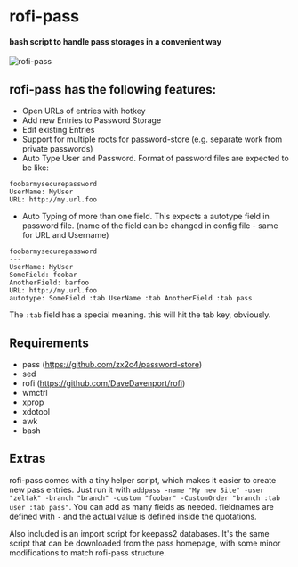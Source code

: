 # rofi-pass

#### bash script to handle pass storages in a convenient way

![rofi-pass](screenshot.png "rofi-pass in action")

## rofi-pass has the following features:

* Open URLs of entries with hotkey
* Add new Entries to Password Storage
* Edit existing Entries
* Support for multiple roots for password-store (e.g. separate work from private passwords)
* Auto Type User and Password. Format of password files are expected to be like:
```
foobarmysecurepassword
UserName: MyUser
URL: http://my.url.foo
```
* Auto Typing of more than one field. This expects a autotype field in password file. (name of the field can be changed in config file - same for URL and Username)
```
foobarmysecurepassword
---
UserName: MyUser
SomeField: foobar
AnotherField: barfoo
URL: http://my.url.foo
autotype: SomeField :tab UserName :tab AnotherField :tab pass
```
The `:tab` field has a special meaning. this will hit the tab key, obviously.

## Requirements
* pass (https://github.com/zx2c4/password-store)
* sed
* rofi (https://github.com/DaveDavenport/rofi)
* wmctrl
* xprop
* xdotool
* awk
* bash

## Extras
rofi-pass comes with a tiny helper script, which makes it easier to create new pass entries.
Just run it with `addpass -name "My new Site" -user "zeltak" -branch "branch" -custom "foobar" -CustomOrder "branch :tab user :tab pass"`.
You can add as many fields as needed. fieldnames are defined with `-` and the actual value is defined inside the quotations.

Also included is an import script for keepass2 databases. It's the same script that can be downloaded from the pass homepage, with some minor modifications to match rofi-pass structure.
